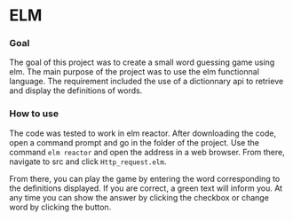 # ELM
### Goal
The goal of this project was to create a small word guessing game using elm. The main purpose of the project was to use the elm functionnal language. The requirement included the use of a dictionnary api to retrieve and display the definitions of words.

### How to use
The code was tested to work in elm reactor. After downloading the code, open a command prompt and go in the folder of the project. Use the command ```elm reactor``` and open the address in a web browser. From there, navigate to src and click ```Http_request.elm```.

From there, you can play the game by entering the word corresponding to the definitions displayed. If you are correct, a green text will inform you. At any time you can show the answer by clicking the checkbox or change word by clicking the button.
